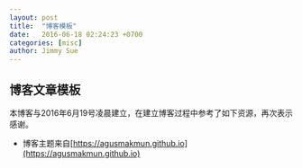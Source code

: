 ```yaml
---
layout: post
title:  "博客模板"
date:   2016-06-18 02:24:23 +0700
categories: [misc]
author: Jimmy Sue
---
```



## 博客文章模板

本博客与2016年6月19号凌晨建立，在建立博客过程中参考了如下资源，再次表示感谢。

- 博客主题来自[https://agusmakmun.github.io](https://agusmakmun.github.io)